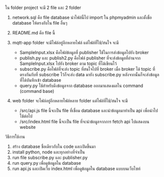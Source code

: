ใน folder project จะมี 2 file และ 2 folder

1. network.sql คือ file database นำไฟล์นี้ไป import ใน phpmyadmin และตั้งชื่อ database ให้ตรงกับใน file อื่นๆ

2. README.md คือ file นี้

3. mqtt-app folder จะมีไฟล์อยู่อีกหลายไฟล์ แต่ไฟล์ที่ใช้/สนใจ จะมี
    - SampleInput.xlsx คือไฟล์ข้อมูลที่ publisher ใช้ในการส่งข้อมูลไปยัง broker
    - publish.py และ publish2.py คือไฟล์ publisher ที่จะส่งข้อมูลที่อ่านจาก SampleInput.xlsx ไปยัง broker ตาม topic ที่ได้เขียนไว้
    - subscribe.py คือไฟล์ที่จะส่ง topic ที่สนใจไปที่ broker เมื่อ broker ได้ topic ที่ตรงกันกับที่ subscribe ไว้ก็จะส่ง data มายัง subscribe.py หลังจากนั้นก็จะส่งข้อมูลที่ได้บันทึกเข้า database
    - query.py ใช้สำหรับดึงข้อมูลจาก database ออกมาแสดงผลใน command (command base)

4. web folder จะไฟล์อยู่อีกหลายไฟล์หลาย folder แต่ไฟล์ที่ใช้/สนใจ จะมี
    - /src/api.js file นี้จะเป็น file ที่เชื่อม database และนำข้อมูลมาทำเป็น api เพื่อนำไปใช้ต่อไป
    - /src/index.html file นี้จะเป็น file ที่จะนำข้อมูลจากการ fetch api ไปแสดงบน website




วิธีการใช้งาน 
1. สร้าง database ชื่อเดียวกับใน code และเปิดขึ้นมา
2. install python, node และทุกอย่างที่จำเป็น
3. run file subscribe.py และ publisher.py
4. run query.py เพื่อดูข้อมูลใน database
5. run api.js และเปิดเว็บ index.html เพื่อดูข้อมูลใน database แบบบนเว็บไซท์